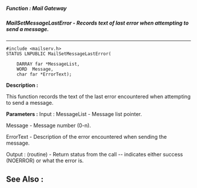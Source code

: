 ##### Function : Mail Gateway
##### MailSetMessageLastError - Records text of last error when attempting to send a message.
---
```
#include <mailserv.h>
STATUS LNPUBLIC MailSetMessageLastError(

	DARRAY far *MessageList,
	WORD  Message,
	char far *ErrorText);
```
**Description :**

This function records the text of the last error encountered when attempting to 
send a message.

**Parameters :**
Input :
MessageList  -  Message list pointer.

Message  -  Message number (0-n).

ErrorText  -  Description of the error encountered when sending the message.

Output :
(routine)  -  Return status from the call -- indicates either success (NOERROR) or what the error is.



**See Also :**
---
